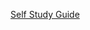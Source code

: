 [Self Study Guide](https://learn.microsoft.com/en-us/certifications/exams/dp-100?tab=tab-learning-paths)
